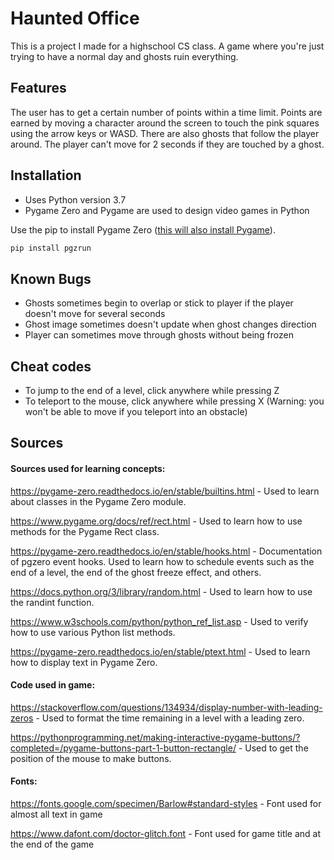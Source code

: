 # Haunted Office
This is a project I made for a highschool CS class. A game where you're just trying to have a normal day and ghosts ruin everything.

## Features
The user has to get a certain number of points within a time limit. Points are earned by moving a character around the screen to touch the pink squares using the arrow keys or WASD. There are also ghosts that follow the player around. The player can't move for 2 seconds if they are touched by a ghost.

## Installation
- Uses Python version 3.7
- Pygame Zero and Pygame are used to design video games in Python

Use the pip to install Pygame Zero ([this will also install Pygame](https://pygame-zero.readthedocs.io/en/stable/installation.html)).
```bash
pip install pgzrun
```

## Known Bugs
- Ghosts sometimes begin to overlap or stick to player if the player doesn't move for several seconds
- Ghost image sometimes doesn't update when ghost changes direction
- Player can sometimes move through ghosts without being frozen

## Cheat codes
- To jump to the end of a level, click anywhere while pressing Z
- To teleport to the mouse, click anywhere while pressing X (Warning: you won't be able to move if you teleport into an obstacle)

## Sources

#### Sources used for learning concepts:

https://pygame-zero.readthedocs.io/en/stable/builtins.html - Used to learn about classes in the Pygame Zero module.

https://www.pygame.org/docs/ref/rect.html - Used to learn how to use methods for the Pygame Rect class.

https://pygame-zero.readthedocs.io/en/stable/hooks.html - Documentation of pgzero event hooks. Used to learn how to schedule events such as the end of a level, the end of the ghost freeze effect, and others.

https://docs.python.org/3/library/random.html - Used to learn how to use the randint function.

https://www.w3schools.com/python/python_ref_list.asp - Used to verify how to use various Python list methods.

https://pygame-zero.readthedocs.io/en/stable/ptext.html - Used to learn how to display text in Pygame Zero.

#### Code used in game:

https://stackoverflow.com/questions/134934/display-number-with-leading-zeros - Used to format the time remaining in a level with a leading zero.

https://pythonprogramming.net/making-interactive-pygame-buttons/?completed=/pygame-buttons-part-1-button-rectangle/ - Used to get the position of the mouse to make buttons.

#### Fonts:

https://fonts.google.com/specimen/Barlow#standard-styles - Font used for almost all text in game

https://www.dafont.com/doctor-glitch.font - Font used for game title and at the end of the game
